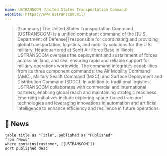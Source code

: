 ```yaml
---
name: USTRANSCOM (United States Transportation Command)
website: https://www.ustranscom.mil/
---
```


>[!summary]
>The United States Transportation Command (USTRANSCOM) is a unified combatant command of the [[U.S. Department of Defense]] responsible for coordinating and providing global transportation, logistics, and mobility solutions for the U.S. military. Headquartered at Scott Air Force Base in Illinois, USTRANSCOM oversees the deployment and sustainment of forces across air, land, and sea, ensuring rapid and reliable support for military operations worldwide. The command integrates capabilities from its three component commands: the Air Mobility Command (AMC), Military Sealift Command (MSC), and Surface Deployment and Distribution Command (SDDC). In addition to traditional logistics, USTRANSCOM collaborates with commercial and international partners, enabling global reach and maintaining strategic readiness. Emerging initiatives include exploring space-based transport technologies and leveraging innovations in automation and artificial intelligence to enhance efficiency and resilience in future operations.

## 📰 News
```dataview
table title as "Title", published as "Published"
from "News"
where contains(customer, [[USTRANSCOM]])
sort published desc
```
